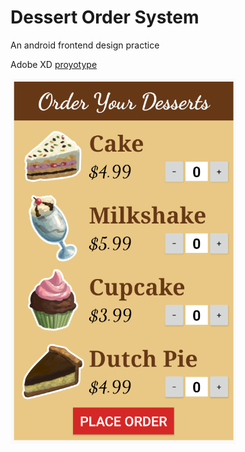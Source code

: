 # Dessert Order System

An android frontend design practice

Adobe XD [proyotype](https://xd.adobe.com/view/ba26b2a4-d025-48da-6d4f-df522c26cfb5-cc17/screen/9a57ed78-977f-426b-9a02-f3fd8e1af921)

<p align="left">
  <img src="https://github.com/tix123/Dessert-Order-System/blob/master/screenshots/Screenshot_01.jpg">
</p>
<br>
